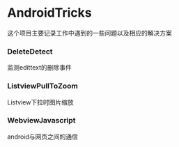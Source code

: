 # AndroidTricks

这个项目主要记录工作中遇到的一些问题以及相应的解决方案

### DeleteDetect
监测edittext的删除事件

### ListviewPullToZoom
Listview下拉时图片缩放

### WebviewJavascript
android与网页之间的通信
